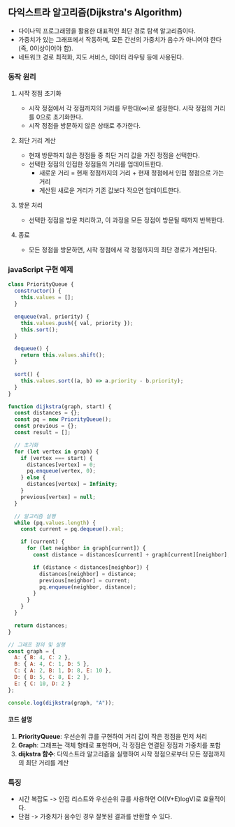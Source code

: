 ## 다익스트라 알고리즘(Dijkstra's Algorithm) 
* 다이나믹 프로그래밍을 활용한 대표적인 최단 경로 탐색 알고리즘이다.
* 가중치가 있는 그래프에서 작동하며, 모든 간선의 가중치가 음수가 아니어야 한다(즉, 0이상이어야 함).
* 네트워크 경로 최적화, 지도 서비스, 데이터 라우팅 등에 사용된다.

### 동작 원리
1. 시작 정점 초기화
   * 시작 정점에서 각 정점까지의 거리를 무한대(∞)로 설정한다. 시작 정점의 거리를 0으로 초기화한다.
   * 시작 정점을 방문하지 않은 상태로 추가한다.

2. 최단 거리 계산
   * 현재 방문하지 않은 정점들 중 최단 거리 값을 가진 정점을 선택한다.
   * 선택한 정점의 인접한 정점들의 거리를 업데이트한다.
     * 새로운 거리 = 현재 정점까지의 거리 + 현재 정점에서 인접 정점으로 가는 거리
     * 계산된 새로운 거리가 기존 값보다 작으면 업데이트한다.

3. 방문 처리
   * 선택한 정점을 방문 처리하고, 이 과정을 모든 정점이 방문될 때까지 반복한다.
  
4. 종료
   * 모든 정점을 방문하면, 시작 정점에서 각 정점까지의 최단 경로가 계산된다.
  
### javaScript 구현 예제
```js
class PriorityQueue {
  constructor() {
    this.values = [];
  }

  enqueue(val, priority) {
    this.values.push({ val, priority });
    this.sort();
  }

  dequeue() {
    return this.values.shift();
  }

  sort() {
    this.values.sort((a, b) => a.priority - b.priority);
  }
}

function dijkstra(graph, start) {
  const distances = {};
  const pq = new PriorityQueue();
  const previous = {};
  const result = [];

  // 초기화
  for (let vertex in graph) {
    if (vertex === start) {
      distances[vertex] = 0;
      pq.enqueue(vertex, 0);
    } else {
      distances[vertex] = Infinity;
    }
    previous[vertex] = null;
  }

  // 알고리즘 실행
  while (pq.values.length) {
    const current = pq.dequeue().val;

    if (current) {
      for (let neighbor in graph[current]) {
        const distance = distances[current] + graph[current][neighbor];

        if (distance < distances[neighbor]) {
          distances[neighbor] = distance;
          previous[neighbor] = current;
          pq.enqueue(neighbor, distance);
        }
      }
    }
  }

  return distances;
}

// 그래프 정의 및 실행
const graph = {
  A: { B: 4, C: 2 },
  B: { A: 4, C: 1, D: 5 },
  C: { A: 2, B: 1, D: 8, E: 10 },
  D: { B: 5, C: 8, E: 2 },
  E: { C: 10, D: 2 }
};

console.log(dijkstra(graph, "A")); 
```

#### 코드 설명
1. **PriorityQueue**: 우선순위 큐를 구현하여 거리 값이 작은 정점을 먼저 처리
2. **Graph**: 그래프는 객체 형태로 표현하며, 각 정점은 연결된 정점과 가중치를 포함
3. **dijkstra 함수**: 다익스트라 알고리즘을 실행하여 시작 정점으로부터 모든 정점까지의 최단 거리를 계산

### 특징
* 시간 복잡도 -> 인접 리스트와 우선순위 큐를 사용하면 O((V+E)logV)로 효율적이다.
* 단점 -> 가중치가 음수인 경우 잘못된 결과를 반환할 수 있다.
  
